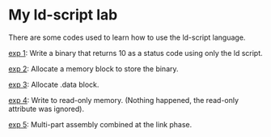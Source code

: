 # My ld-script lab
There are some codes used to learn how to use the ld-script language.

[exp 1](exp1): Write a binary that returns 10 as a status code using only the ld script.

[exp 2](exp2): Allocate a memory block to store the binary.

[exp 3](exp3): Allocate .data block.

[exp 4](exp4): Write to read-only memory. (Nothing happened, the read-only attribute was ignored).

[exp 5](exp5): Multi-part assembly combined at the link phase.
